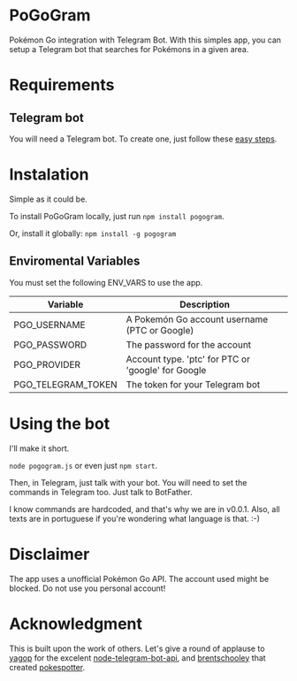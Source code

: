 # PoGoGram
Pokémon Go integration with Telegram Bot. With this simples app, you can setup a Telegram bot that searches for Pokémons in a given area.

# Requirements
## Telegram bot
You will need a Telegram bot. To create one, just follow these [easy steps](https://core.telegram.org/bots).

# Instalation
Simple as it could be.

To install PoGoGram locally, just run `npm install pogogram`.

Or, install it globally: `npm install -g pogogram`

## Enviromental Variables
You must set the following ENV_VARS to use the app.

| Variable | Description |
| -------- | ------- |
| PGO_USERNAME | A Pokemón Go account username (PTC or Google) |
| PGO_PASSWORD | The password for the account |
| PGO_PROVIDER | Account type. 'ptc' for PTC or 'google' for Google |
| PGO_TELEGRAM_TOKEN | The token for your Telegram bot |

# Using the bot
I'll make it short.

`node pogogram.js` or even just `npm start`.

Then, in Telegram, just talk with your bot. You will need to set the commands in Telegram too. Just talk to BotFather.

I know commands are hardcoded, and that's why we are in v0.0.1. Also, all texts are in portuguese if you're wondering what language is that. :-)

# Disclaimer
The app uses a unofficial Pokémon Go API. The account used might be blocked. Do not use you personal account!

# Acknowledgment
This is built upon the work of others. Let's give a round of applause to [yagop](https://github.com/yagop) for the excelent [node-telegram-bot-api](https://github.com/yagop/node-telegram-bot-api), and [brentschooley](https://github.com/brentschooley) that created [pokespotter](https://github.com/brentschooley/pokespotter).
